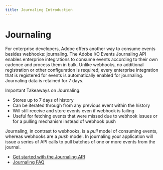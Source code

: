 ```yaml
---
title: Journaling Introduction
---
```


# Journaling

For enterprise developers, Adobe offers another way to consume events besides webhooks: journaling. 
The Adobe I/O Events Journaling API enables enterprise integrations to consume events according 
to their own cadence and process them in bulk. 
Unlike webhooks, no additional registration or other configuration is required; 
every enterprise integration that is registered for events is automatically enabled for journaling. 
Journaling data is retained for 7 days.

Important Takeaways on Journaling:
- Stores up to 7 days of history
- Can be iterated through from any previous event within the history
- Will still receive and store events even if webhook is failing
- Useful for fetching events that were missed due to webhook issues or for a pulling mechanism instead of webhook push

Journaling, in contrast to webhooks, is a _pull_ model of consuming events, whereas webhooks are a _push_ model. 
In journaling your application will issue a series of API calls to pull batches of one or more events from the journal.

* [Get started with the Journaling API](./api/journaling-api.md)
* [Journaling FAQ](../support/faq.md#journaling-faq)
